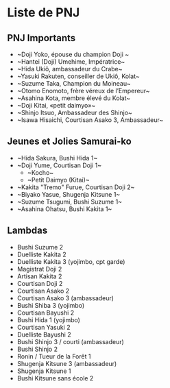 # Liste de PNJ

## PNJ Importants

- ~Doji Yoko, épouse du champion Doji ~
- ~Hantei (Doji) Umehime, Impératrice~
- ~Hida Ukiô, ambassadeur du Crabe~
- ~Yasuki Rakuten, conseiller de Ukiô, Kolat~
- ~Suzume Taka, Champion du Moineau~
- ~Otomo Enomoto, frère véreux de l’Empereur~
- ~Asahina Kota, membre élevé du Kolat~
- ~Doji Kitai, «petit daimyo»~
- ~Shinjo Itsuo, Ambassadeur des Shinjo~
- ~Isawa Hisaichi, Courtisan Asako 3, Ambassadeur~

## Jeunes et Jolies Samurai-ko

- ~Hida Sakura, Bushi Hida 1~
- ~Doji Yume, Courtisan Doji 1~
  - ~Kocho~
  - ~Petit Daimyo (Kitai)~
- ~Kakita "Tremo" Furue, Courtisan Doji 2~
- ~Biyako Yasue, Shugenja Kitsune 1~
- ~Suzume Tsugumi, Bushi Suzume 1~
- ~Asahina Ohatsu, Bushi Kakita 1~

## Lambdas

- Bushi Suzume 2
- Duelliste Kakita 2
- Duelliste Kakita 3 (yojimbo, cpt garde)
- Magistrat Doji 2
- Artisan Kakita 2
- Courtisan Doji 2
- Courtisan Asako 2
- Courtisan Asako 3 (ambassadeur)
- Bushi Shiba 3 (yojimbo)
- Courtisan Bayushi 2
- Bushi Hida 1 (yojimbo)
- Courtisan Yasuki 2
- Duelliste Bayushi 2
- Bushi Shinjo 3 / courti (ambassadeur)
- Bushi Shinjo 2
- Ronin / Tueur de la Forêt 1
- Shugenja Kitsune 3 (ambassadeur)
- Shugenja Kitsune 1
- Bushi Kitsune sans école 2
